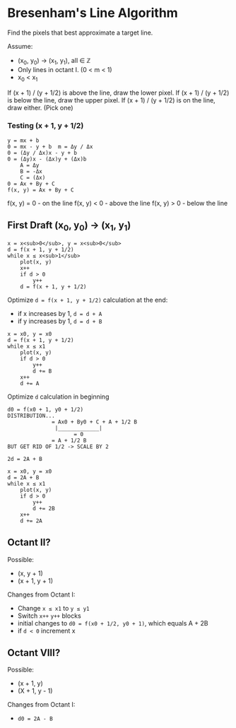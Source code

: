 # Bresenham's Line Algorithm

Find the pixels that best approximate a target line.

Assume:
* (x<sub>0</sub>, y<sub>0</sub>) &rarr; (x<sub>1</sub>, y<sub>1</sub>), all ∈ ℤ
* Only lines in octant I. (0 < m < 1)
* x<sub>0</sub> < x<sub>1</sub>

If (x + 1) / (y + 1/2) is above the line, draw the lower pixel.
If (x + 1) / (y + 1/2) is below the line, draw the upper pixel.
If (x + 1) / (y + 1/2) is on the line, draw either. (Pick one)

### Testing (x + 1, y + 1/2)

```
y = mx + b
0 = mx - y + b  m = Δy / Δx
0 = (Δy / Δx)x - y + b
0 = (Δy)x - (Δx)y + (Δx)b
    A = Δy
    B = -Δx
    C = (Δx)
0 = Ax + By + C
f(x, y) = Ax + By + C
```

f(x, y) = 0 - on the line
f(x, y) < 0 - above the line
f(x, y) > 0 - below the line

## First Draft (x<sub>0</sub>, y<sub>0</sub>) &rarr; (x<sub>1</sub>, y<sub>1</sub>)

```
x = x<sub>0</sub>, y = x<sub>0</sub>
d = f(x + 1, y + 1/2)
while x ≤ x<sub>1</sub>
    plot(x, y)
    x++
    if d > 0
        y++
    d = f(x + 1, y + 1/2)
```

Optimize `d = f(x + 1, y + 1/2)` calculation at the end:
* if x increases by 1, `d = d + A`
* if y increases by 1, `d = d + B`

```
x = x0, y = x0
d = f(x + 1, y + 1/2)
while x ≤ x1
    plot(x, y)
    if d > 0
        y++
        d += B
    x++
    d += A
```

Optimize `d` calculation in beginning

```
d0 = f(x0 + 1, y0 + 1/2)
DISTRIBUTION...
              = Ax0 + By0 + C + A + 1/2 B
               |_____________|
                     = 0
              = A + 1/2 B
BUT GET RID OF 1/2 -> SCALE BY 2

2d = 2A + B
```

```
x = x0, y = x0
d = 2A + B
while x ≤ x1
    plot(x, y)
    if d > 0
        y++
        d += 2B
    x++
    d += 2A
```

## Octant II?

Possible:
* (x, y + 1)
* (x + 1, y + 1)

Changes from Octant I:
* Change `x ≤ x1` to `y ≤ y1`
* Switch `x++` `y++` blocks
* initial changes to `d0 = f(x0 + 1/2, y0 + 1)`, which equals A + 2B
* if `d < 0` increment x

## Octant VIII?

Possible:
* (x + 1, y)
* (X + 1, y - 1)

Changes from Octant I:
* `d0 = 2A - B`
